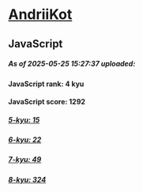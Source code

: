 # [AndriiKot](https://www.codewars.com/users/AndriiKot) 

## JavaScript

##### As of 2025-05-25 15:27:37 uploaded:

#### JavaScript rank: 4 kyu

#### JavaScript score: 1292

##### [5-kyu: 15](https://github.com/AndriiKot/JavaScript__CodeWars/tree/main/kyu-5)

##### [6-kyu: 22](https://github.com/AndriiKot/JavaScript__CodeWars/tree/main/kyu-6)

##### [7-kyu: 49](https://github.com/AndriiKot/JavaScript__CodeWars/tree/main/kyu-7)

##### [8-kyu: 324](https://github.com/AndriiKot/JavaScript__CodeWars/tree/main/kyu-8)

